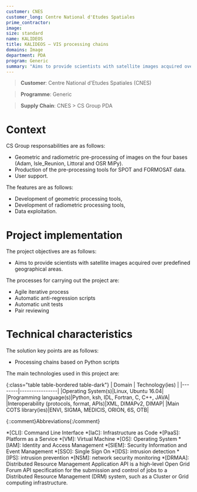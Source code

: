```yaml
---
customer: CNES
customer_long: Centre National d'Etudes Spatiales
prime_contractor: 
image: 
size: standard
name: KALIDEOS
title: KALIDEOS – VIS processing chains
domains: Image
department: PDA
program: Generic
summary: "Aims to provide scientists with satellite images acquired over predefined geographical areas."
---
```


> __Customer__\: Centre National d'Etudes Spatiales (CNES)

> __Programme__\: Generic

> __Supply Chain__\: CNES >  CS Group PDA


# Context




CS Group responsabilities are as follows:
* Geometric and radiometric pre-processing of images on the four bases (Adam, Isle_Reunion, Littoral and OSR MiPy).
* Production of the pre-processing tools for SPOT and FORMOSAT data.
* User support.


The features are as follows:
* Development of geometric processing tools,
* Development of radiometric processing tools,
* Data exploitation.

# Project implementation

The project objectives are as follows:
* Aims to provide scientists with satellite images acquired over predefined geographical areas.

The processes for carrying out the project are:
* Agile iterative process
* Automatic anti-regression scripts
* Automatic unit tests
* Pair reviewing

# Technical characteristics

The solution key points are as follows:
* Processing chains based on Python scripts



The main technologies used in this project are:

{:class="table table-bordered table-dark"}
| Domain | Technology(ies) |
|--------|----------------|
|Operating System(s)|Linux, Ubuntu 16.04|
|Programming language(s)|Python, ksh, IDL, Fortran, C, C++, JAVA|
|Interoperability (protocols, format, APIs)|XML, DIMAPv2, DIMAP|
|Main COTS library(ies)|ENVI, SIGMA, MEDICIS, ORION, 6S, OTB|



{::comment}Abbreviations{:/comment}

*[CLI]: Command Line Interface
*[IaC]: Infrastructure as Code
*[PaaS]: Platform as a Service
*[VM]: Virtual Machine
*[OS]: Operating System
*[IAM]: Identity and Access Management
*[SIEM]: Security Information and Event Management
*[SSO]: Single Sign On
*[IDS]: intrusion detection
*[IPS]: intrusion prevention
*[NSM]: network security monitoring
*[DRMAA]: Distributed Resource Management Application API is a high-level Open Grid Forum API specification for the submission and control of jobs to a Distributed Resource Management (DRM) system, such as a Cluster or Grid computing infrastructure.
